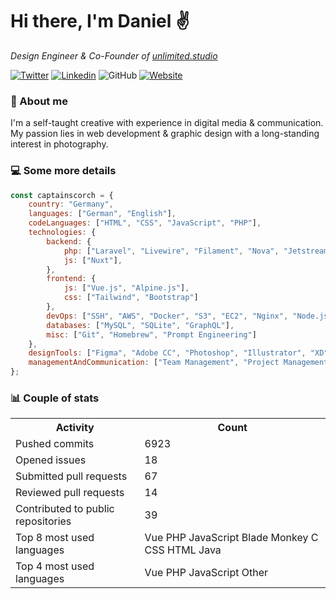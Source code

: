# Hi there, I'm Daniel ✌️
<p><em>Design Engineer & Co-Founder of <a href="https://unlimited.studio">unlimited.studio</em></p>

[![Twitter](https://img.shields.io/twitter/follow/captainscorch?label=Follow)](https://x.com/intent/follow?screen_name=captainscorch)
[![Linkedin](https://img.shields.io/badge/Follow-blue?style=flat-square&logo=Linkedin&logoColor=white&link=https://www.linkedin.com/in/daniel-schmier-6a2557149/)](https://www.linkedin.com/in/daniel-schmier-6a2557149/)
![GitHub](https://img.shields.io/github/followers/captainscorch?label=Follow&style=social)
[![Website](https://img.shields.io/badge/Website-2ab193.svg?&style=flat-square&logo=Google-Chrome&logoColor=white&link=https://captainscor.ch)](https://captainscor.ch)

### 📃 About me
I'm a self-taught creative with experience in digital media & communication. My passion lies in web development & graphic design with a long-standing interest in photography.

### 💻 Some more details  
```javascript
const captainscorch = {
    country: "Germany",
    languages: ["German", "English"],
    codeLanguages: ["HTML", "CSS", "JavaScript", "PHP"],
    technologies: {
        backend: {
            php: ["Laravel", "Livewire", "Filament", "Nova", "Jetstream", "Cashier", "Spark"],
            js: ["Nuxt"],
        },
        frontend: {
            js: ["Vue.js", "Alpine.js"],
            css: ["Tailwind", "Bootstrap"]
        },
        devOps: ["SSH", "AWS", "Docker", "S3", "EC2", "Nginx", "Node.js", "Envoyer", "Forge"],
        databases: ["MySQL", "SQLite", "GraphQL"],
        misc: ["Git", "Homebrew", "Prompt Engineering"]
    },
    designTools: ["Figma", "Adobe CC", "Photoshop", "Illustrator", "XD", "After Effects", "Premiere Pro"],
    managementAndCommunication: ["Team Management", "Project Management", "Client Relations", "Financial and Administrative Oversight"]
};
```

### 📊 Couple of stats
<small>
<table>
  <tr>
    <th>Activity</th>
    <th>Count</th>
  </tr>
  <tr>
    <td>Pushed commits</td>
    <td>6923</td>
  </tr>
  <tr>
    <td>Opened issues</td>
    <td>18</td>
  </tr>
  <tr>
    <td>Submitted pull requests</td>
    <td>67</td>
  </tr>
  <tr>
    <td>Reviewed pull requests</td>
    <td>14</td>
  </tr>
  <tr>
    <td>Contributed to public repositories</td>
    <td>39</td>
  </tr>
  <tr>
    <td>Top 8 most used languages</td>
    <td> Vue  PHP  JavaScript  Blade  Monkey C  CSS  HTML  Java </td>
  </tr>
  <tr>
    <td>Top 4 most used languages</td>
    <td> Vue  PHP  JavaScript  Other </td>
  </tr>
</table>
</small>
